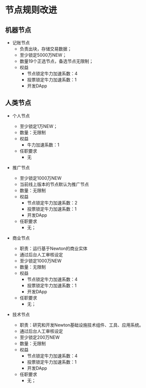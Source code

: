 # 节点规则改进
## 机器节点
* 记账节点
  - 负责出块，存储交易数据；
  - 至少锁定5000万NEW；
  - 数量19个正选节点，备选节点无限制；
  - 权益
     - 节点锁定牛力加速系数：4
     - 投票锁定牛力加速系数：1
     - 开发DApp

## 人类节点
* 个人节点
  - 至少锁定1万NEW；
  - 数量：无限制
  - 权益
     - 牛力加速系数：1
  - 任职要求
    - 无

* 推广节点
  - 至少锁定1000万NEW
  - 当前线上版本的节点默认为推广节点
  - 数量：无限制
  - 权益
     - 节点锁定牛力加速系数：2
     - 投票锁定牛力加速系数：1
     - 开发DApp
  - 任职要求
    - 无；

* 商业节点
  - 职责：运行基于Newton的商业实体
  - 通过后台人工审核设定
  - 至少锁定1000万NEW
  - 数量：无限制
  - 权益
     - 节点锁定牛力加速系数：4
     - 投票锁定牛力加速系数：1
     - 开发DApp
  - 任职要求
    - 无；

* 技术节点
  - 职责：研究和开发Newton基础设施技术组件、工具、应用系统。
  - 通过后台人工审核设定
  - 至少锁定200万NEW
  - 数量：无限制
  - 权益
     - 节点锁定牛力加速系数：4
     - 投票锁定牛力加速系数：1
     - 开发DApp
  - 任职要求
    - 无；
